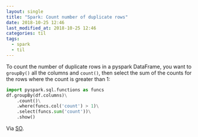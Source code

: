 ```yaml
---
layout: single
title: "Spark: Count number of duplicate rows"
date: 2018-10-25 12:46
last_modified_at: 2018-10-25 12:46
categories: til
tags:
  - spark
  - til
---
```


To count the number of duplicate rows in a pyspark DataFrame,
you want to `groupBy()` all the columns and `count()`,
then select the sum of the counts for the rows where the count is greater than 1:

```python
import pyspark.sql.functions as funcs
df.groupBy(df.columns)\
    .count()\
    .where(funcs.col('count') > 1)\
    .select(funcs.sum('count'))\
    .show()
```

Via [SO](https://web.archive.org/web/20220818191209/https://stackoverflow.com/questions/48554619/count-number-of-duplicate-rows-in-sparksql/48554666).
